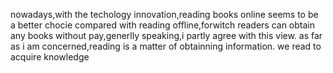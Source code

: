 nowadays,with the techology innovation,reading books online seems to be a better chocie compared with reading offline,forwitch readers can obtain any books without pay,generlly speaking,i partly agree with this view.
as far as i am concerned,reading is a matter of obtainning information. we read to acquire knowledge